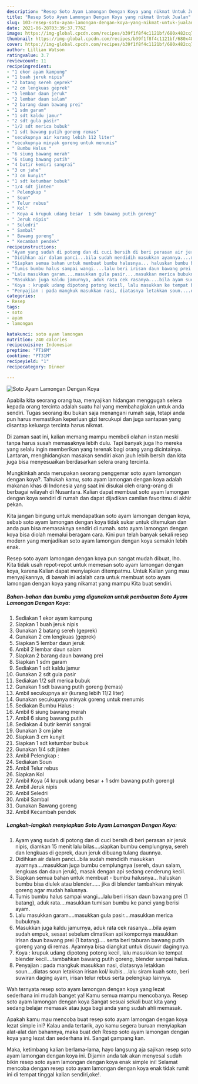 ```yaml
---
description: "Resep Soto Ayam Lamongan Dengan Koya yang nikmat Untuk Jualan"
title: "Resep Soto Ayam Lamongan Dengan Koya yang nikmat Untuk Jualan"
slug: 103-resep-soto-ayam-lamongan-dengan-koya-yang-nikmat-untuk-jualan
date: 2021-06-28T03:39:37.776Z
image: https://img-global.cpcdn.com/recipes/b39f1f8f4c1121bf/680x482cq70/soto-ayam-lamongan-dengan-koya-foto-resep-utama.jpg
thumbnail: https://img-global.cpcdn.com/recipes/b39f1f8f4c1121bf/680x482cq70/soto-ayam-lamongan-dengan-koya-foto-resep-utama.jpg
cover: https://img-global.cpcdn.com/recipes/b39f1f8f4c1121bf/680x482cq70/soto-ayam-lamongan-dengan-koya-foto-resep-utama.jpg
author: Lillian Watson
ratingvalue: 3.7
reviewcount: 11
recipeingredient:
- "1 ekor ayam kampung"
- "1 buah jeruk nipis"
- "2 batang sereh geprek"
- "2 cm lengkuas geprek"
- "5 lembar daun jeruk"
- "2 lembar daun salam"
- "2 barang daun bawang prei"
- "1 sdm garam"
- "1 sdt kaldu jamur"
- "2 sdt gula pasir"
- "1/2 sdt merica bubuk"
- "1 sdt bawang putih goreng remas"
- "secukupnya air kurang lebih 112 liter"
- "secukupnya minyak goreng untuk menumis"
- " Bumbu Halus "
- "6 siung bawang merah"
- "6 siung bawang putih"
- "4 butir kemiri sangrai"
- "3 cm jahe"
- "3 cm kunyit"
- "1 sdt ketumbar bubuk"
- "1/4 sdt jinten"
- " Pelengkap "
- " Soun"
- " Telur rebus"
- " Kol"
- " Koya 4 krupuk udang besar  1 sdm bawang putih goreng"
- " Jeruk nipis"
- " Seledri"
- " Sambal"
- " Bawang goreng"
- " Kecambah pendek"
recipeinstructions:
- "Ayam yang sudah di potong dan di cuci bersih di beri perasan air jeruk nipis, diamkan 15 menit lalu bilas....siapkan bumbu cemplungnya, sereh dan lengkuas di geprek, daun jeruk dibuang tulang daunnya."
- "Didihkan air dalam panci...bila sudah mendidih masukkan ayamnya....masukkan juga bumbu cemplungnya (sereh, daun salam, lengkuas dan daun jeruk), masak dengan api sedang cenderung kecil."
- "Siapkan semua bahan untuk membuat bumbu halusnya... haluskan bumbu bisa diulek atau blender...... jika di blender tambahkan minyak goreng agar mudah halusnya."
- "Tumis bumbu halus sampai wangi....lalu beri irisan daun bawang prei (1 batang), aduk rata....masukkan tumisan bumbu ke panci yang berisi ayam."
- "Lalu masukkan garam....masukkan gula pasir....masukkan merica bubuknya."
- "Masukkan juga kaldu jamurnya, aduk rata cek rasanya....bila ayam sudah empuk, sesaat sebelum dimatikan api kompornya masukkan irisan daun bawang prei (1 batang).... serta beri taburan bawang putih goreng yang di remas. Ayamnya bisa diangkat untuk disuwir dagingnya."
- "Koya : krupuk udang dipotong potong kecil, lalu masukkan ke tempat blender kecil....tambahkan bawang putih goreng, blender sampai halus."
- "Penyajian : pada mangkuk masukkan nasi, diatasnya letakkan soun....diatas soun letakkan irisan kol/ kubis....lalu siram kuah soto, beri suwiran daging ayam, irisan telur rebus serta pelengkap lainnya."
categories:
- Resep
tags:
- soto
- ayam
- lamongan

katakunci: soto ayam lamongan 
nutrition: 240 calories
recipecuisine: Indonesian
preptime: "PT16M"
cooktime: "PT31M"
recipeyield: "1"
recipecategory: Dinner

---
```



![Soto Ayam Lamongan Dengan Koya](https://img-global.cpcdn.com/recipes/b39f1f8f4c1121bf/680x482cq70/soto-ayam-lamongan-dengan-koya-foto-resep-utama.jpg)

Apabila kita seorang orang tua, menyajikan hidangan menggugah selera kepada orang tercinta adalah suatu hal yang membahagiakan untuk anda sendiri. Tugas seorang ibu bukan saja menangani rumah saja, tetapi anda pun harus memastikan keperluan gizi tercukupi dan juga santapan yang disantap keluarga tercinta harus nikmat.

Di zaman  saat ini, kalian memang mampu membeli olahan instan meski tanpa harus susah memasaknya lebih dulu. Tapi banyak juga lho mereka yang selalu ingin memberikan yang terenak bagi orang yang dicintainya. Lantaran, menghidangkan masakan sendiri akan jauh lebih bersih dan kita juga bisa menyesuaikan berdasarkan selera orang tercinta. 



Mungkinkah anda merupakan seorang penggemar soto ayam lamongan dengan koya?. Tahukah kamu, soto ayam lamongan dengan koya adalah makanan khas di Indonesia yang saat ini disukai oleh orang-orang di berbagai wilayah di Nusantara. Kalian dapat membuat soto ayam lamongan dengan koya sendiri di rumah dan dapat dijadikan camilan favoritmu di akhir pekan.

Kita jangan bingung untuk mendapatkan soto ayam lamongan dengan koya, sebab soto ayam lamongan dengan koya tidak sukar untuk ditemukan dan anda pun bisa memasaknya sendiri di rumah. soto ayam lamongan dengan koya bisa diolah memalui beragam cara. Kini pun telah banyak sekali resep modern yang menjadikan soto ayam lamongan dengan koya semakin lebih enak.

Resep soto ayam lamongan dengan koya pun sangat mudah dibuat, lho. Kita tidak usah repot-repot untuk memesan soto ayam lamongan dengan koya, karena Kalian dapat menyiapkan ditempatmu. Untuk Kalian yang mau menyajikannya, di bawah ini adalah cara untuk membuat soto ayam lamongan dengan koya yang nikamat yang mampu Kita buat sendiri.

<!--inarticleads1-->

##### Bahan-bahan dan bumbu yang digunakan untuk pembuatan Soto Ayam Lamongan Dengan Koya:

1. Sediakan 1 ekor ayam kampung
1. Siapkan 1 buah jeruk nipis
1. Gunakan 2 batang sereh (geprek)
1. Gunakan 2 cm lengkuas (geprek)
1. Siapkan 5 lembar daun jeruk
1. Ambil 2 lembar daun salam
1. Siapkan 2 barang daun bawang prei
1. Siapkan 1 sdm garam
1. Sediakan 1 sdt kaldu jamur
1. Gunakan 2 sdt gula pasir
1. Sediakan 1/2 sdt merica bubuk
1. Gunakan 1 sdt bawang putih goreng (remas)
1. Ambil secukupnya air (kurang lebih 11/2 liter)
1. Gunakan secukupnya minyak goreng untuk menumis
1. Sediakan  Bumbu Halus :
1. Ambil 6 siung bawang merah
1. Ambil 6 siung bawang putih
1. Sediakan 4 butir kemiri sangrai
1. Gunakan 3 cm jahe
1. Siapkan 3 cm kunyit
1. Siapkan 1 sdt ketumbar bubuk
1. Gunakan 1/4 sdt jinten
1. Ambil  Pelengkap :
1. Sediakan  Soun
1. Ambil  Telur rebus
1. Siapkan  Kol
1. Ambil  Koya (4 krupuk udang besar + 1 sdm bawang putih goreng)
1. Ambil  Jeruk nipis
1. Ambil  Seledri
1. Ambil  Sambal
1. Gunakan  Bawang goreng
1. Ambil  Kecambah pendek




<!--inarticleads2-->

##### Langkah-langkah menyiapkan Soto Ayam Lamongan Dengan Koya:

1. Ayam yang sudah di potong dan di cuci bersih di beri perasan air jeruk nipis, diamkan 15 menit lalu bilas....siapkan bumbu cemplungnya, sereh dan lengkuas di geprek, daun jeruk dibuang tulang daunnya.
1. Didihkan air dalam panci...bila sudah mendidih masukkan ayamnya....masukkan juga bumbu cemplungnya (sereh, daun salam, lengkuas dan daun jeruk), masak dengan api sedang cenderung kecil.
1. Siapkan semua bahan untuk membuat - bumbu halusnya... haluskan bumbu bisa diulek atau blender...... jika di blender tambahkan minyak goreng agar mudah halusnya.
1. Tumis bumbu halus sampai wangi....lalu beri irisan daun bawang prei (1 batang), aduk rata....masukkan tumisan bumbu ke panci yang berisi ayam.
1. Lalu masukkan garam....masukkan gula pasir....masukkan merica bubuknya.
1. Masukkan juga kaldu jamurnya, aduk rata cek rasanya....bila ayam sudah empuk, sesaat sebelum dimatikan api kompornya masukkan irisan daun bawang prei (1 batang).... serta beri taburan bawang putih goreng yang di remas. Ayamnya bisa diangkat untuk disuwir dagingnya.
1. Koya : krupuk udang dipotong potong kecil, lalu masukkan ke tempat blender kecil....tambahkan bawang putih goreng, blender sampai halus.
1. Penyajian : pada mangkuk masukkan nasi, diatasnya letakkan soun....diatas soun letakkan irisan kol/ kubis....lalu siram kuah soto, beri suwiran daging ayam, irisan telur rebus serta pelengkap lainnya.




Wah ternyata resep soto ayam lamongan dengan koya yang lezat sederhana ini mudah banget ya! Kamu semua mampu mencobanya. Resep soto ayam lamongan dengan koya Sangat sesuai sekali buat kita yang sedang belajar memasak atau juga bagi anda yang sudah ahli memasak.

Apakah kamu mau mencoba buat resep soto ayam lamongan dengan koya lezat simple ini? Kalau anda tertarik, ayo kamu segera buruan menyiapkan alat-alat dan bahannya, maka buat deh Resep soto ayam lamongan dengan koya yang lezat dan sederhana ini. Sangat gampang kan. 

Maka, ketimbang kalian berlama-lama, hayo langsung aja sajikan resep soto ayam lamongan dengan koya ini. Dijamin anda tak akan menyesal sudah bikin resep soto ayam lamongan dengan koya enak simple ini! Selamat mencoba dengan resep soto ayam lamongan dengan koya enak tidak rumit ini di tempat tinggal kalian sendiri,oke!.

